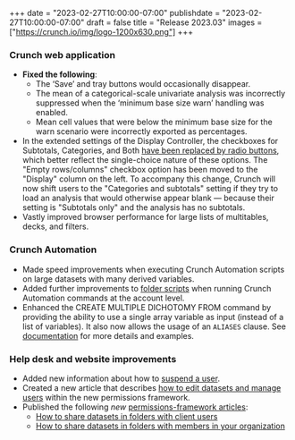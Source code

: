+++
date = "2023-02-27T10:00:00-07:00"
publishdate = "2023-02-27T10:00:00-07:00"
draft = false
title = "Release 2023.03"
images = ["https://crunch.io/img/logo-1200x630.png"]
+++

### Crunch web application

- **Fixed the following**:
    - The ‘Save’ and tray buttons would occasionally disappear.
    - The mean of a categorical-scale univariate analysis was incorrectly suppressed when the ‘minimum base size warn’ handling was enabled.
    - Mean cell values that were below the minimum base size for the warn scenario were incorrectly exported as percentages.
- In the extended settings of the Display Controller, the checkboxes for Subtotals, Categories, and Both [have been replaced by radio buttons](https://help.crunch.io/hc/en-us/articles/4416232124813#display-controller-radio-button), which better reflect the single-choice nature of these options. The "Empty rows/columns" checkbox option has been moved to the "Display" column on the left. To accompany this change, Crunch will now shift users to the "Categories and subtotals" setting if they try to load an analysis that would otherwise appear blank — because their setting is "Subtotals only" and the analysis has no subtotals.
- Vastly improved browser performance for large lists of multitables, decks, and filters.

### Crunch Automation

- Made speed improvements when executing Crunch Automation scripts on large datasets with many derived variables.
- Added further improvements to [folder scripts](https://help.crunch.io/hc/en-us/sections/10343332025101-Folder-commands) when running Crunch Automation commands at  the account level.
- Enhanced the CREATE MULTIPLE DICHOTOMY FROM command by providing the ability to use a single array variable as input (instead of a list of variables). It also now allows the usage of an `ALIASES` clause. See [documentation](https://help.crunch.io/hc/en-us/articles/360042039512-CREATE-MULTIPLE-DICHOTOMY-FROM-command) for more details and examples.

### Help desk and website improvements

- Added new information about how to [suspend a user](https://help.crunch.io/hc/en-us/articles/9400918056333-Delete-or-suspend-a-user).
- Created a new article that describes [how to edit datasets and manage users](https://help.crunch.io/hc/en-us/articles/6357651895309-New-permissions-framework-editing-datasets-and-managing-users) within the new permissions framework.
- Published the following *new* [permissions-framework articles](https://help.crunch.io/hc/en-us/sections/8865212545293-Folders-folder-based-permissions):
    - [How to share datasets in folders with client users](https://help.crunch.io/hc/en-us/articles/10521122959117-New-permissions-framework-how-to-share-datasets-in-folders-with-client-users)
    - [How to share datasets in folders with members in your organization](https://help.crunch.io/hc/en-us/articles/10491415512461-New-permissions-framework-how-to-share-datasets-in-folders-with-members-in-your-organization)
